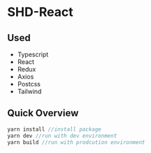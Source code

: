# SHD-React
## Used
- Typescript
- React
- Redux
- Axios
- Postcss
- Tailwind
## Quick Overview
```js
yarn install //install package
yarn dev //run with dev environment
yarn build //run with prodcution environment
```

